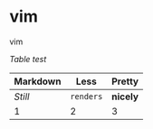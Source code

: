 vim
===

vim

*Table test*

Markdown | Less | Pretty
--- | --- | ---
*Still* | `renders` | **nicely**
1 | 2 | 3
